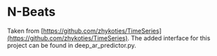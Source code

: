 # N-Beats

Taken from [https://github.com/zhykoties/TimeSeries](https://github.com/zhykoties/TimeSeries).
The added interface for this project can be found in deep_ar_predictor.py.